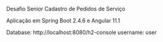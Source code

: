 Desafio Senior Cadastro de Pedidos de Serviço

Aplicação em Spring Boot 2.4.6 e Angular 11.1

Database: http://localhost:8080/h2-console
username: user